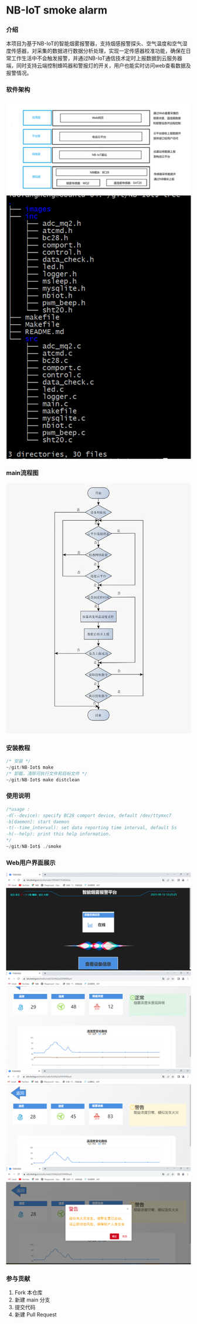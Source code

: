 # NB-IoT smoke alarm

### 介绍

本项目为基于NB-IoT的智能烟雾报警器，支持烟感报警探头、空气温度和空气湿度传感器，对采集的数据进行数据分析处理，实现一定传感器校准功能，确保在日常工作生活中不会触发报警，并通过NB-IoT通信技术定时上报数据到云服务器端，同时支持云端控制蜂鸣器和警报灯的开关，用户也能实时访问web查看数据及报警情况。

### 软件架构

![输入图片说明](images/NB%E6%A1%86%E5%9B%BE.png)
![输入图片说明](images/tree.png)


### main流程图

![输入图片说明](images/NB-IoT.jpg)

### 安装教程

```c
/* 安装 */    
~/git/NB-Iot$ make   
/* 卸载，清除可执行文件和目标文件 */    
~/git/NB-Iot$ make distclean
```
### 使用说明

```c
/*usage :
-d(--device): specify BC28 comport device, default /dev/ttymxc7
-b[daemon]: start daemon
-t(--time_interval): set data reporting time interval, default 5s
-h(--help): print this help information.
*/
~/git/NB-Iot$ ./smoke      

```
### Web用户界面展示

![输入图片说明](images/web1.png)
![输入图片说明](images/web2.png)
![输入图片说明](images/web3.png)
![输入图片说明](images/web4.png)


### 参与贡献

1.  Fork 本仓库
2.  新建 main 分支
3.  提交代码
4.  新建 Pull Request
